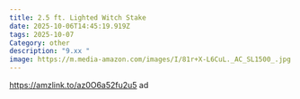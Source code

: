 ```yaml
---
title: 2.5 ft. Lighted Witch Stake
date: 2025-10-06T14:45:19.919Z
tags: 2025-10-07
Category: other
description: "9.xx "
image: https://m.media-amazon.com/images/I/81r+X-L6CuL._AC_SL1500_.jpg
---
```

https://amzlink.to/az0O6a52fu2u5    ad